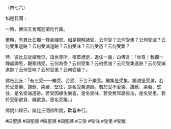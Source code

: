 （四七六）

如是我聞：

一時，佛住王舍城迦蘭陀竹園。

爾時，有異比丘獨一靜處禪思。如是觀察諸受。云何受？云何受集？云何受滅？云何受集道跡？云何受滅道跡？云何受味？云何受患？云何受離？

時，彼比丘從禪覺已，詣世尊所，稽首禮足，退住一面，白佛言：「世尊！我獨一靜處禪思，觀察諸受。云何為受？云何受集？云何受滅？云何受集道跡？云何受滅道跡？云何受味？云何受患？云何受離？」

佛告比丘：「有三受——樂受、苦受、不苦不樂受。觸集是受集，觸滅是受滅。若於受愛樂、讚歎、染著、堅住，是名受集道跡。若於受不愛樂、讚歎、染著、堅住，是名受滅道跡。若受因緣生樂喜，是名受味，若受無常變易法，是名受患。若於受斷欲貪、越欲貪，是名受離。」

佛說此經已，諸比丘聞佛所說，歡喜奉行。



#四聖諦
#四聖諦
#四聖諦
#四聖諦
#三受
#受味
#受患
#受離
